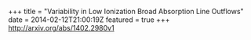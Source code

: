 +++
title = "Variability in Low Ionization Broad Absorption Line Outflows"
date = 2014-02-12T21:00:19Z
featured = true
+++
http://arxiv.org/abs/1402.2980v1